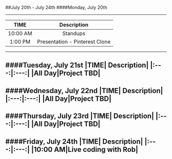 ##July 20th - July 24th
####Monday, July 20th

---
|TIME| Description|
|:---:|:---:|
|10:00 AM|Standups|
|1:00 PM|Presentation - Pinterest Clone|
---
####Tuesday, July 21st
|TIME| Description|
|:---:|:---:|
|All Day|Project TBD|
---
####Wednesday, July 22nd
|TIME| Description|
|:---:|:---:|
|All Day|Project TBD|
---
####Thursday, July 23rd
|TIME| Description|
|:---:|:---:|
|All Day|Project TBD|
---
####Friday, July 24th
|TIME| Description|
|:---:|:---:|
|10:00 AM|Live coding with Rob|
---
